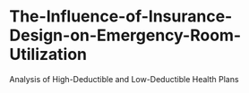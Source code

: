 # The-Influence-of-Insurance-Design-on-Emergency-Room-Utilization
Analysis of High-Deductible and Low-Deductible Health Plans

